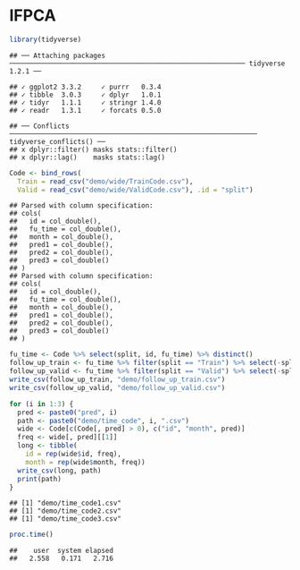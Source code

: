 IFPCA
================

``` r
library(tidyverse)
```

    ## ── Attaching packages ─────────────────────────────────────────────────────────── tidyverse 1.2.1 ──

    ## ✓ ggplot2 3.3.2     ✓ purrr   0.3.4
    ## ✓ tibble  3.0.3     ✓ dplyr   1.0.1
    ## ✓ tidyr   1.1.1     ✓ stringr 1.4.0
    ## ✓ readr   1.3.1     ✓ forcats 0.5.0

    ## ── Conflicts ────────────────────────────────────────────────────────────── tidyverse_conflicts() ──
    ## x dplyr::filter() masks stats::filter()
    ## x dplyr::lag()    masks stats::lag()

``` r
Code <- bind_rows(
  Train = read_csv("demo/wide/TrainCode.csv"), 
  Valid = read_csv("demo/wide/ValidCode.csv"), .id = "split")
```

    ## Parsed with column specification:
    ## cols(
    ##   id = col_double(),
    ##   fu_time = col_double(),
    ##   month = col_double(),
    ##   pred1 = col_double(),
    ##   pred2 = col_double(),
    ##   pred3 = col_double()
    ## )
    ## Parsed with column specification:
    ## cols(
    ##   id = col_double(),
    ##   fu_time = col_double(),
    ##   month = col_double(),
    ##   pred1 = col_double(),
    ##   pred2 = col_double(),
    ##   pred3 = col_double()
    ## )

``` r
fu_time <- Code %>% select(split, id, fu_time) %>% distinct()
follow_up_train <- fu_time %>% filter(split == "Train") %>% select(-split)
follow_up_valid <- fu_time %>% filter(split == "Valid") %>% select(-split)
write_csv(follow_up_train, "demo/follow_up_train.csv")
write_csv(follow_up_valid, "demo/follow_up_valid.csv")
```

``` r
for (i in 1:3) {
  pred <- paste0("pred", i)
  path <- paste0("demo/time_code", i, ".csv")
  wide <- Code[c(Code[, pred] > 0), c("id", "month", pred)]
  freq <- wide[, pred][[1]]
  long <- tibble(
    id = rep(wide$id, freq),
    month = rep(wide$month, freq))
  write_csv(long, path)  
  print(path)  
}
```

    ## [1] "demo/time_code1.csv"
    ## [1] "demo/time_code2.csv"
    ## [1] "demo/time_code3.csv"

``` r
proc.time()
```

    ##    user  system elapsed 
    ##   2.558   0.171   2.716
